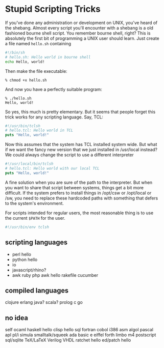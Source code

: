 # Stupid Scripting Tricks

If you've done any administration or development on UNIX, you've heard of the shebang. Almost every script you'll encounter with a shebang is a old fashioned bourne shell script. You remember bourne shell, right? This is absolutely the first bit of programming a UNIX user should learn. Just create a file named `hello.sh` containing

```.sh
#!/bin/sh
# hello.sh: Hello world in bourne shell
echo Hello, world!
```

Then make the file executable:

```.shell
% chmod +x hello.sh
```

And now you have a perfectly suitable program:

```.shell
% ./hello.sh
Hello, world!
```

So yes, this much is pretty elementary. But it seems that people forget this trick works for any scripting language. Say, TCL:

```.tcl
#!/usr/bin/tclsh
# hello.tcl: Hello world in TCL
puts "Hello, world!"
```

Now this assumes that the system has TCL installed system wide. But what if we want the fancy new version that we just installed in /usr/local instead? We could always change the script to use a different interpreter

```.tcl
#!/usr/local/bin/tclsh
# hello.tcl: Hello world with our local TCL
puts "Hello, world!"
```

A fine solution when you are sure of the path to the interpreter. But when you want to share that script between systems, things get a bit more difficult. If the system prefers to install things in /opt/csw or /opt/local or /sw, you need to replace these hardcoded paths with something that defers to the system's environment.

For scripts intended for regular users, the most reasonable thing is to use the current `$PATH` for the user.

```.tcl
#!/usr/bin/env tclsh
```

## scripting languages

- perl hello
- python hello
- io
- javascript/rhino?
- awk
ruby
php
awk hello
rakefile
cucumber

## compiled languages
clojure
erlang
java?
scala?
prolog
c
go

## no idea
self
ocaml
haskell hello
clisp hello
sql
fortran
cobol
i386  asm
algol
pascal
apl
pl/i
simula
smalltalk/squeek
ada
basic
e
eiffel
forth
limbo
m4
postscript
sql/sqlite
TeX/LaTeX
Verilog
VHDL
ratchet hello
ed/patch hello

